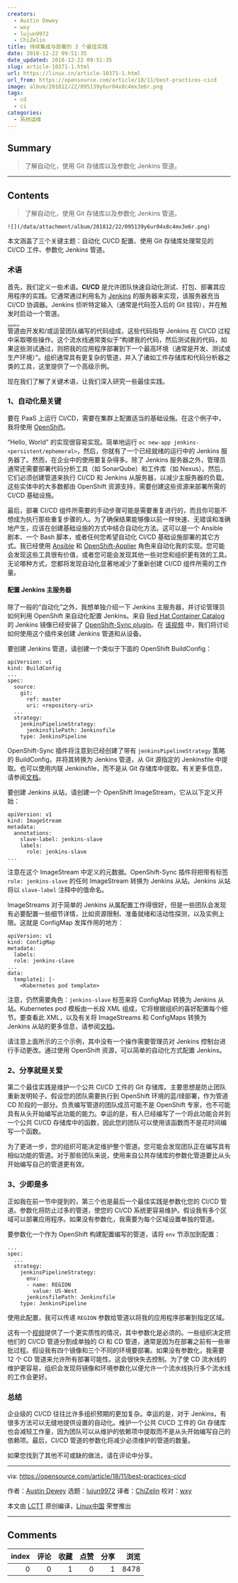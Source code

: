 ```yaml
---
creators:
  - Austin Dewey
  - wxy
  - lujun9972
  - ChiZelin
title: 持续集成与部署的 3 个最佳实践
date: 2018-12-22 09:51:35
date_updated: 2018-12-22 09:51:35
slug: article-10371-1.html
url: https://linux.cn/article-10371-1.html
url_from: https://opensource.com/article/18/11/best-practices-cicd
image: album/201812/22/095139y6ur04x8c4mx3e6r.png
tags:
  - cd
  - ci
categories:
  - 系统运维
---
```


## Summary

> 了解自动化，使用 Git 存储库以及参数化 Jenkins 管道。

***

<!-- more -->

## Contents

> 
> 了解自动化，使用 Git 存储库以及参数化 Jenkins 管道。
> 
> 
> 

`![](/data/attachment/album/201812/22/095139y6ur04x8c4mx3e6r.png)`

本文涵盖了三个关键主题：自动化 CI/CD 配置、使用 Git 存储库处理常见的 CI/CD 工件、参数化 Jenkins 管道。

### 术语

首先，我们定义一些术语。**CI/CD** 是允许团队快速自动化测试、打包、部署其应用程序的实践。它通常通过利用名为 [Jenkins](https://jenkins.io/) 的服务器来实现，该服务器充当 CI/CD 协调器。Jenkins 侦听特定输入（通常是代码签入后的 Git 挂钩），并在触发时启动一个管道。

<ruby> 管道 <rt>  pipeline </rt></ruby> 由开发和/或运营团队编写的代码组成，这些代码指导 Jenkins 在 CI/CD 过程中采取哪些操作。这个流水线通常类似于“构建我的代码，然后测试我的代码，如果这些测试通过，则把我的应用程序部署到下一个最高环境（通常是开发、测试或生产环境）”。组织通常具有更复杂的管道，并入了诸如工件存储库和代码分析器之类的工具，这里提供了一个高级示例。

现在我们了解了关键术语，让我们深入研究一些最佳实践。

### 1、自动化是关键

要在 PaaS 上运行 CI/CD，需要在集群上配置适当的基础设施。在这个例子中，我将使用 [OpenShift](https://www.openshift.com/)。

“Hello, World” 的实现很容易实现。简单地运行 `oc new-app jenkins-<persistent/ephemeral>`，然后，你就有了一个已经就绪的运行中的 Jenkins 服务器了。然而，在企业中的使用要复杂得多。除了 Jenkins 服务器之外，管理员通常还需要部署代码分析工具（如 SonarQube）和工件库（如 Nexus）。然后，它们必须创建管道来执行 CI/CD 和 Jenkins 从服务器，以减少主服务器的负载。这些实体中的大多数都由 OpenShift 资源支持，需要创建这些资源来部署所需的 CI/CD 基础设施。

最后，部署 CI/CD 组件所需要的手动步骤可能是需要重复进行的，而且你可能不想成为执行那些重复步骤的人。为了确保结果能够像以前一样快速、无错误和准确地产生，应该在创建基础设施的方式中结合自动化方法。这可以是一个 Ansible 剧本、一个 Bash 脚本，或者任何您希望自动化 CI/CD 基础设施部署的其它方式。我已经使用 [Ansible](https://docs.ansible.com/) 和 [OpenShift-Applier](https://github.com/redhat-cop/openshift-applier) 角色来自动化我的实现。您可能会发现这些工具很有价值，或者您可能会发现其他一些对您和组织更有效的工具。无论哪种方式，您都将发现自动化显著地减少了重新创建 CI/CD 组件所需的工作量。

#### 配置 Jenkins 主服务器

除了一般的“自动化”之外，我想单独介绍一下 Jenkins 主服务器，并讨论管理员如何利用 OpenShift 来自动化配置 Jenkins。来自 [Red Hat Container Catalog](https://access.redhat.com/containers/?tab=overview#/registry.access.redhat.com/openshift3/jenkins-2-rhel7) 的 Jenkins 镜像已经安装了 [OpenShift-Sync plugin](https://github.com/openshift/jenkins-sync-plugin)。在 [该视频](https://www.youtube.com/watch?v=zlL7AFWqzfw) 中，我们将讨论如何使用这个插件来创建 Jenkins 管道和从设备。

要创建 Jenkins 管道，请创建一个类似于下面的 OpenShift BuildConfig：

```shell
apiVersion: v1
kind: BuildConfig
...
spec:  
  source:      
    git:  
      ref: master      
      uri: <repository-uri>  
  ...  
  strategy:    
    jenkinsPipelineStrategy:    
      jenkinsfilePath: Jenkinsfile      
    type: JenkinsPipeline
```

OpenShift-Sync 插件将注意到已经创建了带有 `jenkinsPipelineStrategy` 策略的 BuildConfig，并将其转换为 Jenkins 管道，从 Git 源指定的 Jenkinsfile 中提取。也可以使用内联 Jenkinsfile，而不是从 Git 存储库中提取。有关更多信息，请参阅[文档](https://docs.openshift.com/container-platform/3.11/dev_guide/dev_tutorials/openshift_pipeline.html#the-pipeline-build-config)。

要创建 Jenkins 从站，请创建一个 OpenShift ImageStream，它从以下定义开始：

```shell
apiVersion: v1
kind: ImageStream
metadata:
  annotations:
    slave-label: jenkins-slave
    labels:
      role: jenkins-slave
...
```

注意在这个 ImageStream 中定义的元数据。OpenShift-Sync 插件将把带有标签 `role: jenkins-slave` 的任何 ImageStream 转换为 Jenkins 从站。Jenkins 从站将以 `slave-label` 注释中的值命名。

ImageStreams 对于简单的 Jenkins 从属配置工作得很好，但是一些团队会发现有必要配置一些细节详情，比如资源限制、准备就绪和活动性探测，以及实例上限。这就是 ConfigMap 发挥作用的地方：

```shell
apiVersion: v1
kind: ConfigMap
metadata:
  labels:
  role: jenkins-slave
...
data:
  template1: |-
    <Kubernetes pod template>
```

注意，仍然需要角色：`jenkins-slave` 标签来将 ConfigMap 转换为 Jenkins 从站。Kubernetes pod 模板由一长段 XML 组成，它将根据组织的喜好配置每个细节。要查看此 XML，以及有关将 ImageStreams 和 ConfigMaps 转换为 Jenkins 从站的更多信息，请参阅[文档](https://docs.openshift.com/container-platform/3.11/using_images/other_images/jenkins.html#configuring-the-jenkins-kubernetes-plug-in)。

请注意上面所示的三个示例，其中没有一个操作需要管理员对 Jenkins 控制台进行手动更改。通过使用 OpenShift 资源，可以简单的自动化方式配置 Jenkins。

### 2、分享就是关爱

第二个最佳实践是维护一个公共 CI/CD 工件的 Git 存储库。主要思想是防止团队重新发明轮子。假设您的团队需要执行到 OpenShift 环境的蓝/绿部署，作为管道 CD 阶段的一部分。负责编写管道的团队成员可能不是 OpenShift 专家，也不可能具有从头开始编写此功能的能力。幸运的是，有人已经编写了一个将此功能合并到一个公共 CI/CD 存储库中的函数，因此您的团队可以使用该函数而不是花时间编写一个函数。

为了更进一步，您的组织可能决定维护整个管道。您可能会发现团队正在编写具有相似功能的管道。对于那些团队来说，使用来自公共存储库的参数化管道要比从头开始编写自己的管道更有效。

### 3、少即是多

正如我在前一节中提到的，第三个也是最后一个最佳实践是参数化您的 CI/CD 管道。参数化将防止过多的管道，使您的 CI/CD 系统更容易维护。假设我有多个区域可以部署应用程序。如果没有参数化，我需要为每个区域设置单独的管道。

要参数化一个作为 OpenShift 构建配置编写的管道，请将 `env` 节添加到配置：

```shell
...
spec:
  ...
  strategy:
    jenkinsPipelineStrategy:
      env:
      - name: REGION
        value: US-West          
      jenkinsfilePath: Jenkinsfile      
    type: JenkinsPipeline
```

使用此配置，我可以传递 `REGION` 参数给管道以将我的应用程序部署到指定区域。

这有一个[视频](https://www.youtube.com/watch?v=zlL7AFWqzfw)提供了一个更实质性的情况，其中参数化是必须的。一些组织决定把他们的 CI/CD 管道分割成单独的 CI 和 CD 管道，通常是因为在部署之前有一些审批过程。假设我有四个镜像和三个不同的环境要部署。如果没有参数化，我需要 12 个 CD 管道来允许所有部署可能性。这会很快失去控制。为了使 CD 流水线的维护更容易，组织会发现将镜像和环境参数化以便允许一个流水线执行多个流水线的工作会更好。

### 总结

企业级的 CI/CD 往往比许多组织预期的更加复杂。幸运的是，对于 Jenkins，有很多方法可以无缝地提供设置的自动化。维护一个公共 CI/CD 工件的 Git 存储库也会减轻工作量，因为团队可以从维护的依赖项中提取而不是从头开始编写自己的依赖项。最后，CI/CD 管道的参数化将减少必须维护的管道的数量。

如果您找到了其他不可或缺的做法，请在评论中分享。

---

via: <https://opensource.com/article/18/11/best-practices-cicd>

作者：[Austin Dewey](https://opensource.com/users/adewey) 选题：[lujun9972](https://github.com/lujun9972) 译者：[ChiZelin](https://github.com/ChiZelin) 校对：[wxy](https://github.com/wxy)

本文由 [LCTT](https://github.com/LCTT/TranslateProject) 原创编译，[Linux中国](https://linux.cn/) 荣誉推出

***

## Comments


|   index |   评论 |   收藏 |   点赞 |   分享 |   浏览 |
|--------:|-------:|-------:|-------:|-------:|-------:|
|       0 |      0 |      1 |      0 |      1 |   8478 |
